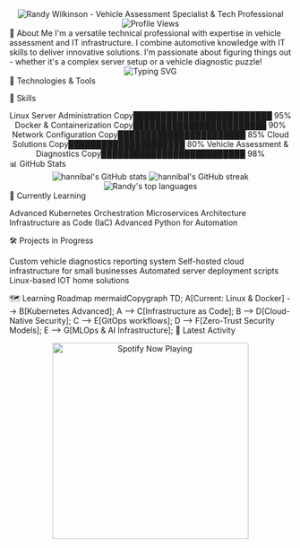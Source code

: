 <!-- Dark/Light Mode Banner -->
<div align="center">
  <picture>
    <source media="(prefers-color-scheme: dark)" srcset="https://github.com/hannibalshosting88/hannibalshosting88/raw/main/assets/header-dark.svg">
    <source media="(prefers-color-scheme: light)" srcset="https://github.com/hannibalshosting88/hannibalshosting88/raw/main/assets/header-light.svg">
    <img alt="Randy Wilkinson - Vehicle Assessment Specialist & Tech Professional" src="https://github.com/hannibalshosting88/hannibalshosting88/raw/main/assets/header-light.svg">
  </picture>
</div>
<div align="center">
  <img src="https://komarev.com/ghpvc/?username=hannibalshosting88&style=flat-square&color=blue" alt="Profile Views"/>
</div>
💫 About Me
I'm a versatile technical professional with expertise in vehicle assessment and IT infrastructure. I combine automotive knowledge with IT skills to deliver innovative solutions. I'm passionate about figuring things out - whether it's a complex server setup or a vehicle diagnostic puzzle!
<!-- Animated Terminal -->
<div align="center">
  <img src="https://readme-typing-svg.herokuapp.com?font=Fira+Code&pause=1000&width=435&lines=Linux+Server+Administrator;Docker+%26+Kubernetes+Enthusiast;Vehicle+Assessment+Specialist;Problem+Solver;Continuous+Learner" alt="Typing SVG" />
</div>
🔧 Technologies & Tools

🚀 Skills
<div align="center">
Linux Server Administration
Copy█████████████████████████   95%
Docker & Containerization
Copy████████████████████████    90%
Network Configuration
Copy███████████████████████     85%
Cloud Solutions
Copy█████████████████████       80%
Vehicle Assessment & Diagnostics
Copy██████████████████████████  98%
</div>
📊 GitHub Stats
<div align="center">
  <img src="https://github-readme-stats.vercel.app/api?username=hannibalshosting88&show_icons=true&theme=radical" alt="hannibal's GitHub stats" />
  <img src="https://github-readme-streak-stats.herokuapp.com/?user=hannibalshosting88&theme=radical" alt="hannibal's GitHub streak" />
  <img src="https://github-readme-stats.vercel.app/api/top-langs/?username=hannibalshosting88&layout=compact&theme=radical" alt="Randy's top languages" />
</div>
🌱 Currently Learning

Advanced Kubernetes Orchestration
Microservices Architecture
Infrastructure as Code (IaC)
Advanced Python for Automation

🛠️ Projects in Progress

Custom vehicle diagnostics reporting system
Self-hosted cloud infrastructure for small businesses
Automated server deployment scripts
Linux-based IOT home solutions

🗺️ Learning Roadmap
mermaidCopygraph TD;
    A[Current: Linux & Docker] --> B[Kubernetes Advanced];
    A --> C[Infrastructure as Code];
    B --> D[Cloud-Native Security];
    C --> E[GitOps workflows];
    D --> F[Zero-Trust Security Models];
    E --> G[MLOps & AI Infrastructure];
🔄 Latest Activity
<!-- GITHUB_ACTIVITY:START -->
<!-- This section will be automatically updated by a GitHub Action -->
<!-- GITHUB_ACTIVITY:END -->
<!-- Spotify Now Playing -->
<div align="center">
  <a href="https://open.spotify.com/user/wilkinsirr">
    <img src="https://novatorem-git-master-yourusername.vercel.app/api/spotify" alt="Spotify Now Playing" width="350" />
  </a>
</div>
</div>
